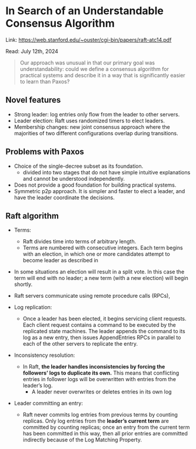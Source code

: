 # In Search of an Understandable Consensus Algorithm

Link: https://web.stanford.edu/~ouster/cgi-bin/papers/raft-atc14.pdf

Read: July 12th, 2024

> Our approach was unusual in that our primary goal was understandability: could we define a consensus algorithm for practical systems and describe it in a way that is significantly easier to learn than Paxos? 

## Novel features

* Strong leader: log entries only flow from the leader to other servers. 
* Leader election: Raft uses randomized timers to elect leaders.
* Membership changes: new joint consensus approach where the majorities of two different configurations overlap during transitions.

## Problems with Paxos

* Choice of the single-decree subset as its foundation.
  * divided into two stages that do not have simple intuitive explanations and cannot be understood independently. 
* Does not provide a good foundation for building practical systems.
* Symmetric p2p approach. It is simpler and faster to elect a leader, and have the leader coordinate the decisions. 

## Raft algorithm

* Terms:
  * Raft divides time into terms of arbitrary length.
  * Terms are numbered with consecutive integers. Each term begins with an election, in which one or more candidates attempt to become leader as described in
* In some situations an election will result in a split vote. In this case the term will end with no leader; a new term (with a new election) will begin shortly. 
* Raft servers communicate using remote procedure calls (RPCs), 

* Log replication:
  * Once a leader has been elected, it begins servicing client requests. Each client request contains a command to be executed by the replicated state machines. The leader appends the command to its log as a new entry, then issues AppendEntries RPCs in parallel to each of the other servers to replicate the entry. 
* Inconsistency resolution:
  * In Raft, **the leader handles inconsistencies by forcing the followers’ logs to duplicate its own.** This means that conflicting entries in follower logs will be overwritten with entries from the leader’s log.
    * A leader never overwrites or deletes entries in its own log
* Leader committing an entry:
  * Raft never commits log entries from previous terms by counting replicas. Only log entries from the **leader’s current term** are committed by counting replicas; once an entry from the current term has been committed in this way, then all prior entries are committed indirectly because of the Log Matching Property.